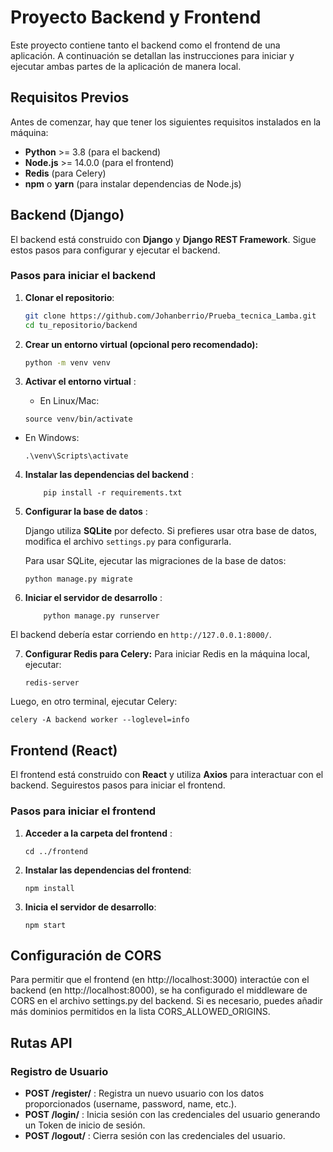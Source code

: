 # Proyecto Backend y Frontend

Este proyecto contiene tanto el backend como el frontend de una aplicación. A continuación se detallan las instrucciones para iniciar y ejecutar ambas partes de la aplicación de manera local.

## Requisitos Previos

Antes de comenzar, hay que  tener los siguientes requisitos instalados en la máquina:

- **Python** >= 3.8 (para el backend)
- **Node.js** >= 14.0.0 (para el frontend)
- **Redis** (para Celery)
- **npm** o **yarn** (para instalar dependencias de Node.js)

## Backend (Django)

El backend está construido con **Django** y **Django REST Framework**. Sigue estos pasos para configurar y ejecutar el backend.

### Pasos para iniciar el backend

1. **Clonar el repositorio**:
   ```bash
   git clone https://github.com/Johanberrio/Prueba_tecnica_Lamba.git
   cd tu_repositorio/backend
   ```


2. **Crear un entorno virtual (opcional pero recomendado):**

   ```bash
   python -m venv venv
   ```


3. **Activar el entorno virtual** :

   * En Linux/Mac:
   
   ```
   source venv/bin/activate
   ```

* En Windows:

   ```
   .\venv\Scripts\activate
   
   ```


4. **Instalar las dependencias del backend** :

   ```
       pip install -r requirements.txt
   ```

5. **Configurar la base de datos** :
    
    Django utiliza **SQLite** por defecto. Si prefieres usar otra base de datos, modifica el archivo `settings.py` para configurarla.

    Para usar SQLite, ejecutar las migraciones de la base de datos:

   ```
   python manage.py migrate 
   ```

6. **Iniciar el servidor de desarrollo** :

   ```
       python manage.py runserver
   ```

El backend debería estar corriendo en `http://127.0.0.1:8000/`.

7. **Configurar Redis para Celery:**
   Para iniciar Redis en la máquina local, ejecutar:

   ```
   redis-server

   ```

Luego, en otro terminal, ejecutar Celery:

   ```
   celery -A backend worker --loglevel=info
   
   ```


## Frontend (React)

El frontend está construido con **React** y utiliza **Axios** para interactuar con el backend. Seguirestos pasos para iniciar el frontend.

### Pasos para iniciar el frontend

1. **Acceder a la carpeta del frontend** :

   ```
   cd ../frontend
   
   ```

2. **Instalar las dependencias del frontend**:

   ```
   npm install
   
   ```

3. **Inicia el servidor de desarrollo**:

   ```
   npm start
   
   ```
## Configuración de CORS
   Para permitir que el frontend (en http://localhost:3000) interactúe con el backend (en http://localhost:8000), se ha configurado el middleware de CORS en el archivo settings.py del     backend. Si es necesario, puedes añadir más dominios permitidos en la lista CORS_ALLOWED_ORIGINS.

## Rutas API

### Registro de Usuario

* **POST /register/** : Registra un nuevo usuario con los datos proporcionados (username, password, name, etc.).
* **POST /login/** : Inicia sesión con las credenciales del usuario generando un Token de inicio de sesión.
* **POST /logout/** : Cierra sesión con las credenciales del usuario.
